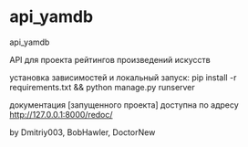 # api_yamdb
api_yamdb

API для проекта рейтингов произведений искусств

установка зависимостей и локальный запуск: pip  install -r requirements.txt && python manage.py runserver

документация [запущенного проекта] доступна по адресу http://127.0.0.1:8000/redoc/

by Dmitriy003, BobHawler, DoctorNew
